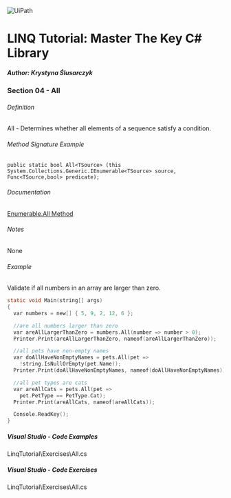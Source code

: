 ![UiPath](https://shonharsh.github.io/curriculum-vitae/Images/GitHub-Banner-CSharp-02.png)

# LINQ Tutorial: Master The Key C# Library

##### Author: Krystyna Ślusarczyk

### Section 04 - All

###### Definition
All - Determines whether all elements of a sequence satisfy a condition.

###### Method Signature Example
`public static bool All<TSource> (this System.Collections.Generic.IEnumerable<TSource> source, Func<TSource,bool> predicate);`

###### Documentation
[Enumerable.All<TSource> Method](https://learn.microsoft.com/en-us/dotnet/api/system.linq.enumerable.all)

###### Notes
None

###### Example
Validate if all numbers in an array are larger than zero.

```c
static void Main(string[] args)
{
  var numbers = new[] { 5, 9, 2, 12, 6 };

  //are all numbers larger than zero
  var areAllLargerThanZero = numbers.All(number => number > 0);
  Printer.Print(areAllLargerThanZero, nameof(areAllLargerThanZero));

  //all pets have non-empty names
  var doAllHaveNonEmptyNames = pets.All(pet =>
    !string.IsNullOrEmpty(pet.Name));
  Printer.Print(doAllHaveNonEmptyNames, nameof(doAllHaveNonEmptyNames));

  //all pet types are cats
  var areAllCats = pets.All(pet =>
    pet.PetType == PetType.Cat);
  Printer.Print(areAllCats, nameof(areAllCats));

  Console.ReadKey();
}
```

##### Visual Studio - Code Examples

LinqTutorial\Exercises\All.cs

##### Visual Studio - Code Exercises

LinqTutorial\Exercises\All.cs
